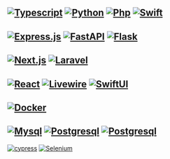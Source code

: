 [![Typescript](https://img.shields.io/badge/Typescript%20-%23007ACC?&style=flat&logo=typescript&logoColor=white)](https://www.typescriptlang.org/)
[![Python](https://img.shields.io/badge/Python%20-%2314354C?&style=flat&logo=python&logoColor=%23F7DF1A)](https://www.python.org/)
[![Php](https://img.shields.io/badge/PHP%20-%23777BB4?&style=flat&logo=php&logoColor=white)](https://www.php.net/)
[![Swift](https://img.shields.io/badge/Swift%20-%23FA7343?&style=flat&logo=swift&logoColor=white)](https://www.swift.org/)
---
[![Express.js](https://img.shields.io/badge/express.js-%23404d59.svg?style=flat&logo=express&logoColor=%2361DAFB)](https://expressjs.com)
[![FastAPI](https://img.shields.io/badge/FastAPI-005571?style=flat&logo=fastapi)](https://fastapi.tiangolo.com)
[![Flask](https://img.shields.io/badge/flask-%23000.svg?style=flat&logo=flask&logoColor=white)](https://flask.palletsprojects.com/)
---
[![Next.js](https://img.shields.io/badge/Next.js-121212?&style=flat&logo=nextdotjs&ogoColor=white)](https://www.nextjs.org/)
[![Laravel](https://img.shields.io/badge/Laravel-FF2D20?style=flat&logo=laravel&logoColor=white)](https://www.laravel.com/)
---
[![React](https://img.shields.io/badge/React-20232A?style=flat&logo=react&logoColor=61DAFB)](https://reactjs.org/)
[![Livewire](https://img.shields.io/badge/Livewire-fb70a9?style=flat&logo=livewire&logoColor=white)](https://livewire.laravel.com/)
[![SwiftUI](https://img.shields.io/badge/SwiftUI%20-%23008ef6?&style=flat&logo=swift&logoColor=white)](https://developer.apple.com/xcode/swiftui)
---
[![Docker](https://img.shields.io/badge/Docker%20-%230db7ed?&style=flat&logo=docker&logoColor=white)](https://www.docker.com/)
---
[![Mysql](https://shields.io/badge/MySQL-lightgrey?logo=mysql&style=flat&logoColor=white&labelColor=blue)](https://www.mysql.com/)
[![Postgresql](https://img.shields.io/badge/PostgreSQL-316192?style=flat&logo=postgresql&logoColor=white)](https://www.postgresql.org/)
[![Postgresql](https://img.shields.io/badge/redis-%23DD0031.svg?&style=flat&logo=redis&logoColor=white)](https://www.redis.io/)
---
[![cypress](https://img.shields.io/badge/-cypress-%23E5E5E5?style=flat&logo=cypress&logoColor=058a5e)](https://www.cypress.io)
[![Selenium](https://img.shields.io/badge/-selenium-%43B02A?style=flat&logo=selenium&logoColor=white)](https://www.selenium.dev)

